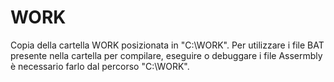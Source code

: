 # WORK

Copia della cartella WORK posizionata in "C:\WORK". Per utilizzare i file BAT presente nella cartella per compilare, eseguire o debuggare i file Assermbly è necessario farlo dal percorso "C:\WORK".